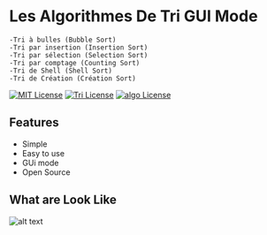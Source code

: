 # Les Algorithmes De Tri GUI Mode

    -Tri à bulles (Bubble Sort)
    -Tri par insertion (Insertion Sort)
    -Tri par sélection (Selection Sort)
    -Tri par comptage (Counting Sort)
    -Tri de Shell (Shell Sort)
    -Tri de Création (Création Sort)

[![MIT License](https://img.shields.io/badge/License-MIT-green.svg)](https://choosealicense.com/licenses/mit/)
[![Tri License](https://img.shields.io/badge/License-GPL%20v3-yellow.svg)](https://opensource.org/licenses/)
[![algo License](https://img.shields.io/badge/license-AGPL-blue.svg)](http://www.gnu.org/licenses/agpl-3.0)

## Features

- Simple
- Easy to use
- GUi mode
- Open Source




## What are Look Like
![alt text](https://imgtr.ee/images/2023/10/14/e8384183fe6860ff875b41d4c50e390f.png)
